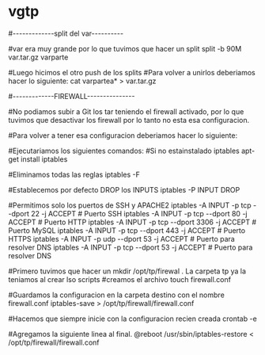 # vgtp
#-------------split del var---------- 

#var era muy grande por lo que tuvimos que hacer un split split -b 90M var.tar.gz varparte

#Luego hicimos el otro push de los splits #Para volver a unirlos deberiamos hacer lo siguiente: cat varpartea* > var.tar.gz

#-------------FIREWALL--------------- 

#No podiamos subir a Git los tar teniendo el firewall activado, por lo que tuvimos que desactivar los firewall por lo tanto no esta esa configuracion.

#Para volver a tener esa configuracion deberiamos hacer lo siguiente:

#Ejecutariamos los siguientes comandos: #Si no estainstalado iptables apt-get install iptables

#Eliminamos todas las reglas iptables -F

#Establecemos por defecto DROP los INPUTS iptables -P INPUT DROP

#Permitimos solo los puertos de SSH y APACHE2 iptables -A INPUT -p tcp --dport 22 -j ACCEPT # Puerto SSH iptables -A INPUT -p tcp --dport 80 -j ACCEPT # Puerto HTTP iptables -A INPUT -p tcp --dport 3306 -j ACCEPT # Puerto MySQL iptables -A INPUT -p tcp --dport 443 -j ACCEPT # Puerto HTTPS iptables -A INPUT -p udp --dport 53 -j ACCEPT # Puerto para resolver DNS iptables -A INPUT -p tcp --dport 53 -j ACCEPT # Puerto para resolver DNS

#Primero tuvimos que hacer un mkdir /opt/tp/firewal . La carpeta tp ya la teniamos al crear lso scripts #creamos el archivo touch firewall.conf

#Guardamos la configuracion en la carpeta destino con el nombre firewall.conf iptables-save > /opt/tp/firewall/firewall.conf

#Hacemos que siempre inicie con la configuracion recien creada crontab -e

#Agregamos la siguiente linea al final. @reboot /usr/sbin/iptables-restore < /opt/tp/firewall/firewall.conf
